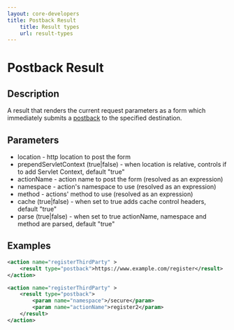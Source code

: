 ```yaml
---
layout: core-developers
title: Postback Result
    title: Result types
    url: result-types
---
```


# Postback Result

## Description

A result that renders the current request parameters as a form which immediately submits 
a [postback](http://en.wikipedia.org/wiki/Postback) to the specified destination.

## Parameters

- location - http location to post the form
- prependServletContext (true|false) -  when location is relative, controls if to add Servlet Context, default "true"
- actionName - action name to post the form (resolved as an expression)
- namespace - action's namespace to use (resolved as an expression)
- method - actions' method to use (resolved as an expression)
- cache (true|false) - when set to true adds cache control headers, default "true"
- parse (true|false) - when set to true actionName, namespace and method are parsed, default "true"

## Examples

```xml
<action name="registerThirdParty" >
    <result type="postback">https://www.example.com/register</result>
</action>

<action name="registerThirdParty" >
    <result type="postback">
        <param name="namespace">/secure</param>
        <param name="actionName">register2</param>
    </result>
</action>
```
